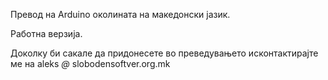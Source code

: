 Превод на Arduino околината на македонски јазик.

Работна верзија.

Доколку би сакале да придонесете во преведувањето исконтактирајте ме на aleks _@_ slobodensoftver.org.mk
